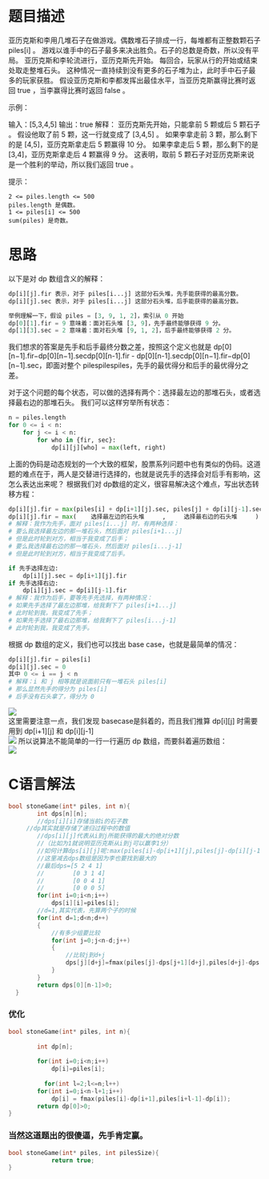 题目描述
============================
亚历克斯和李用几堆石子在做游戏。偶数堆石子排成一行，每堆都有正整数颗石子 piles[i] 。
游戏以谁手中的石子最多来决出胜负。石子的总数是奇数，所以没有平局。
亚历克斯和李轮流进行，亚历克斯先开始。 每回合，玩家从行的开始或结束处取走整堆石头。 这种情况一直持续到没有更多的石子堆为止，此时手中石子最多的玩家获胜。
假设亚历克斯和李都发挥出最佳水平，当亚历克斯赢得比赛时返回 true ，当李赢得比赛时返回 false 。

示例：

输入：[5,3,4,5]
输出：true
解释：
亚历克斯先开始，只能拿前 5 颗或后 5 颗石子 。
假设他取了前 5 颗，这一行就变成了 [3,4,5] 。
如果李拿走前 3 颗，那么剩下的是 [4,5]，亚历克斯拿走后 5 颗赢得 10 分。
如果李拿走后 5 颗，那么剩下的是 [3,4]，亚历克斯拿走后 4 颗赢得 9 分。
这表明，取前 5 颗石子对亚历克斯来说是一个胜利的举动，所以我们返回 true 。

提示：


	2 <= piles.length <= 500
	piles.length 是偶数。
	1 <= piles[i] <= 500
	sum(piles) 是奇数。


思路
===========================================
以下是对 dp 数组含义的解释：
```Python
dp[i][j].fir 表示，对于 piles[i...j] 这部分石头堆，先手能获得的最高分数。
dp[i][j].sec 表示，对于 piles[i...j] 这部分石头堆，后手能获得的最高分数。

举例理解一下，假设 piles = [3, 9, 1, 2]，索引从 0 开始
dp[0][1].fir = 9 意味着：面对石头堆 [3, 9]，先手最终能够获得 9 分。
dp[1][3].sec = 2 意味着：面对石头堆 [9, 1, 2]，后手最终能够获得 2 分。
```
我们想求的答案是先手和后手最终分数之差，按照这个定义也就是 dp[0][n−1].fir−dp[0][n−1].secdp[0][n-1].fir - dp[0][n-1].secdp[0][n−1].fir−dp[0][n−1].sec，即面对整个 pilespilespiles，先手的最优得分和后手的最优得分之差。


对于这个问题的每个状态，可以做的选择有两个：选择最左边的那堆石头，或者选择最右边的那堆石头。 我们可以这样穷举所有状态：
```Python
n = piles.length
for 0 <= i < n:
    for j <= i < n:
        for who in {fir, sec}:
            dp[i][j][who] = max(left, right)
```

上面的伪码是动态规划的一个大致的框架，股票系列问题中也有类似的伪码。这道题的难点在于，两人是交替进行选择的，也就是说先手的选择会对后手有影响，这怎么表达出来呢？
根据我们对 dp数组的定义，很容易解决这个难点，写出状态转移方程：
```Python
dp[i][j].fir = max(piles[i] + dp[i+1][j].sec, piles[j] + dp[i][j-1].sec)
dp[i][j].fir = max(    选择最左边的石头堆     ,     选择最右边的石头堆     )
# 解释：我作为先手，面对 piles[i...j] 时，有两种选择：
# 要么我选择最左边的那一堆石头，然后面对 piles[i+1...j]
# 但是此时轮到对方，相当于我变成了后手；
# 要么我选择最右边的那一堆石头，然后面对 piles[i...j-1]
# 但是此时轮到对方，相当于我变成了后手。

if 先手选择左边:
    dp[i][j].sec = dp[i+1][j].fir
if 先手选择右边:
    dp[i][j].sec = dp[i][j-1].fir
# 解释：我作为后手，要等先手先选择，有两种情况：
# 如果先手选择了最左边那堆，给我剩下了 piles[i+1...j]
# 此时轮到我，我变成了先手；
# 如果先手选择了最右边那堆，给我剩下了 piles[i...j-1]
# 此时轮到我，我变成了先手。
```
根据 dp 数组的定义，我们也可以找出 base case，也就是最简单的情况：
```Python
dp[i][j].fir = piles[i]
dp[i][j].sec = 0
其中 0 <= i == j < n
# 解释：i 和 j 相等就是说面前只有一堆石头 piles[i]
# 那么显然先手的得分为 piles[i]
# 后手没有石头拿了，得分为 0
``` 

![](https://pic.leetcode-cn.com/4130c179b1539ca8f79cf11d060dcece59d6da8d1199330f0c4086f14e4b55c2-file_1564377204078)  
这里需要注意一点，我们发现 basecase是斜着的，而且我们推算 dp[i][j] 时需要用到 dp[i+1][j] 和 dp[i][j-1]  
![](https://pic.leetcode-cn.com/f59bdc232e1be821fbcabc6640e9775bef5b4cbd0b2c653edc6e0db2c3d7440b-file_1564377204079) 
所以说算法不能简单的一行一行遍历 dp 数组，而要斜着遍历数组：  
![](https://pic.leetcode-cn.com/3b1adc86ba35fb78111ee6e1b6c38d7adac2f7da4169fbb076672d0351150c50-file_1564377204083)

C语言解法
==========================
```c
bool stoneGame(int* piles, int n){
        int dps[n][n];
        //dps[i][i]存储当前i的石子数
	 //dp其实就是存储了递归过程中的数值
        //dps[i][j]代表从i到j所能获得的最大的绝对分数
        //（比如为1就说明亚历克斯从i到j可以赢李1分）
        //如何计算dps[i][j]呢:max(piles[i]-dp[i+1][j],piles[j]-dp[i][j-1]);
        //这里减去dps数组是因为李也要找到最大的
        //最后dps=[5 2 4 1]
        //        [0 3 1 4]
        //        [0 0 4 1]
        //        [0 0 0 5]
        for(int i=0;i<n;i++)
            dps[i][i]=piles[i];
        //d=1,其实代表，先算两个子的时候
        for(int d=1;d<n;d++)
        {
            //有多少组要比较
            for(int j=0;j<n-d;j++)
            {
                //比较j到d+j
                dps[j][d+j]=fmax(piles[j]-dps[j+1][d+j],piles[d+j]-dps[j][d+j-1]);
            }
        }
        return dps[0][n-1]>0;
  }
```
### 优化
```c
bool stoneGame(int* piles, int n){
   
        int dp[n];
        
        for(int i=0;i<n;i++)
            dp[i]=piles[i];
       
          for(int l=2;l<=n;l++)
        for(int i=0;i<n-l+1;i++)
            dp[i] = fmax(piles[i]-dp[i+1],piles[i+l-1]-dp[i]);
        return dp[0]>0;
}
```
### 当然这道题出的很傻逼，先手肯定赢。
```c
bool stoneGame(int* piles, int pilesSize){
            return true;
}
```
